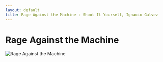 ```yaml
---
layout: default
title: Rage Against the Machine : Shoot It Yourself, Ignacio Galvez
---
```


# Rage Against the Machine

![Rage Against the Machine](http://assets.farmhouse.co/publishing/1-shoot-it-yourself/images/rage-against-the-machine-1.jpg)
